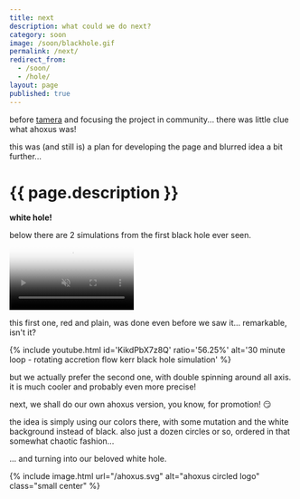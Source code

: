 ```yaml
---
title: next
description: what could we do next?
category: soon
image: /soon/blackhole.gif
permalink: /next/
redirect_from:
  - /soon/
  - /hole/
layout: page
published: true
---
```


before [tamera](/tamera) and focusing the project in community... there was little clue what ahoxus was!

this was (and still is) a plan for developing the page and blurred idea a bit further...

# {{ page.description }}

**white hole!**

below there are 2 simulations from the first black hole ever seen.

 <video width="220" class="small center" autoplay loop muted playsinline preload poster="{{ page.image }}" src="/{{ page.category }}/blackhole.mp4">
  ![black hole simulation](/{{ page.category }}/blackhole.hq.gif)
</video>

this first one, red and plain, was done even before we saw it... remarkable, isn't it?

{% include youtube.html id='KikdPbX7z8Q' ratio='56.25%' alt='30 minute loop - rotating accretion flow kerr black hole simulation' %}

but we actually prefer the second one, with double spinning around all axis. it is much cooler and probably even more precise!

next, we shall do our own ahoxus version, you know, for promotion! 😏

the idea is simply using our colors there, with some mutation and the white  background instead of black. also just a dozen circles or so, ordered in that somewhat chaotic fashion...

... and turning into our beloved white hole.

{% include image.html url="/ahoxus.svg" alt="ahoxus circled logo" class="small center" %}
